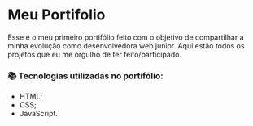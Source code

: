 # Meu Portifolio

Esse é o meu primeiro portifólio feito com o objetivo de compartilhar a minha evolução como desenvolvedora web junior.
Aqui estão todos os projetos que eu me orgulho de ter feito/participado.

### 📚 Tecnologias utilizadas no portifólio:
- HTML;
- CSS;
- JavaScript.
